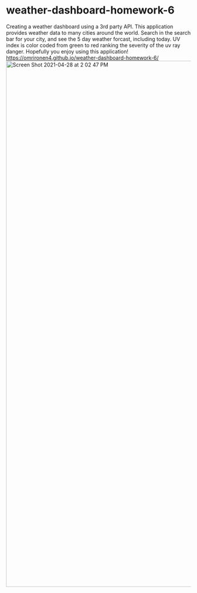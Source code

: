 # weather-dashboard-homework-6
Creating a weather dashboard using a 3rd party API. This application provides weather data to many cities around the world. Search in the search bar for your city, and see the 5 day weather forcast, including today. 
UV index is color coded from green to red ranking the severity of the uv ray danger. 
Hopefully you enjoy using this application!
https://omrironen4.github.io/weather-dashboard-homework-6/
<img width="1432" alt="Screen Shot 2021-04-28 at 2 02 47 PM" src="https://user-images.githubusercontent.com/72667204/116472266-834ebb80-a82a-11eb-9197-116262f554c0.png">
